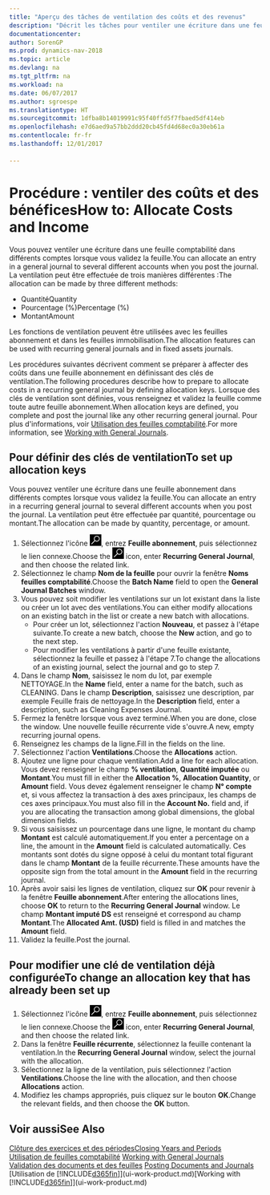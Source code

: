 ```yaml
---
title: "Aperçu des tâches de ventilation des coûts et des revenus"
description: "Décrit les tâches pour ventiler une écriture dans une feuille comptabilité dans différents comptes lorsque vous validez la feuille."
documentationcenter: 
author: SorenGP
ms.prod: dynamics-nav-2018
ms.topic: article
ms.devlang: na
ms.tgt_pltfrm: na
ms.workload: na
ms.date: 06/07/2017
ms.author: sgroespe
ms.translationtype: HT
ms.sourcegitcommit: 1dfba8b14019991c95f40ffd5f7fbaed5df414eb
ms.openlocfilehash: e7d6aed9a57bb2ddd20cb45fd4d68ec0a30eb61a
ms.contentlocale: fr-fr
ms.lasthandoff: 12/01/2017

---
```

# <a name="how-to-allocate-costs-and-income"></a><span data-ttu-id="d4a84-103">Procédure : ventiler des coûts et des bénéfices</span><span class="sxs-lookup"><span data-stu-id="d4a84-103">How to: Allocate Costs and Income</span></span>
<span data-ttu-id="d4a84-104">Vous pouvez ventiler une écriture dans une feuille comptabilité dans différents comptes lorsque vous validez la feuille.</span><span class="sxs-lookup"><span data-stu-id="d4a84-104">You can allocate an entry in a general journal to several different accounts when you post the journal.</span></span> <span data-ttu-id="d4a84-105">La ventilation peut être effectuée de trois manières différentes :</span><span class="sxs-lookup"><span data-stu-id="d4a84-105">The allocation can be made by three different methods:</span></span>

* <span data-ttu-id="d4a84-106">Quantité</span><span class="sxs-lookup"><span data-stu-id="d4a84-106">Quantity</span></span>
* <span data-ttu-id="d4a84-107">Pourcentage (%)</span><span class="sxs-lookup"><span data-stu-id="d4a84-107">Percentage (%)</span></span>
* <span data-ttu-id="d4a84-108">Montant</span><span class="sxs-lookup"><span data-stu-id="d4a84-108">Amount</span></span>

<span data-ttu-id="d4a84-109">Les fonctions de ventilation peuvent être utilisées avec les feuilles abonnement et dans les feuilles immobilisation.</span><span class="sxs-lookup"><span data-stu-id="d4a84-109">The allocation features can be used with recurring general journals and in fixed assets journals.</span></span>
<!--You can also distribute the cost or revenue of a line to an intercompany partner when you post a sales or purchase document. When you post the document, a line will be posted in your general journal, and a corresponding line will be created in the intercompany outbox.-->

<span data-ttu-id="d4a84-110">Les procédures suivantes décrivent comment se préparer à affecter des coûts dans une feuille abonnement en définissant des clés de ventilation.</span><span class="sxs-lookup"><span data-stu-id="d4a84-110">The following procedures describe how to prepare to allocate costs in a recurring general journal by defining allocation keys.</span></span> <span data-ttu-id="d4a84-111">Lorsque des clés de ventilation sont définies, vous renseignez et validez la feuille comme toute autre feuille abonnement.</span><span class="sxs-lookup"><span data-stu-id="d4a84-111">When allocation keys are defined, you complete and post the journal like any other recurring general journal.</span></span> <span data-ttu-id="d4a84-112">Pour plus d'informations, voir [Utilisation des feuilles comptabilité](ui-work-general-journals.md).</span><span class="sxs-lookup"><span data-stu-id="d4a84-112">For more information, see [Working with General Journals](ui-work-general-journals.md).</span></span>

## <a name="to-set-up-allocation-keys"></a><span data-ttu-id="d4a84-113">Pour définir des clés de ventilation</span><span class="sxs-lookup"><span data-stu-id="d4a84-113">To set up allocation keys</span></span>
<span data-ttu-id="d4a84-114">Vous pouvez ventiler une écriture dans une feuille abonnement dans différents comptes lorsque vous validez la feuille.</span><span class="sxs-lookup"><span data-stu-id="d4a84-114">You can allocate an entry in a recurring general journal to several different accounts when you post the journal.</span></span> <span data-ttu-id="d4a84-115">La ventilation peut être effectuée par quantité, pourcentage ou montant.</span><span class="sxs-lookup"><span data-stu-id="d4a84-115">The allocation can be made by quantity, percentage, or amount.</span></span>
1. <span data-ttu-id="d4a84-116">Sélectionnez l'icône ![Page ou état pour la recherche](media/ui-search/search_small.png "Page ou état pour la recherche"), entrez **Feuille abonnement**, puis sélectionnez le lien connexe.</span><span class="sxs-lookup"><span data-stu-id="d4a84-116">Choose the ![Search for Page or Report](media/ui-search/search_small.png "Search for Page or Report icon") icon, enter **Recurring General Journal**, and then choose the related link.</span></span>
2. <span data-ttu-id="d4a84-117">Sélectionnez le champ **Nom de la feuille** pour ouvrir la fenêtre **Noms feuilles comptabilité**.</span><span class="sxs-lookup"><span data-stu-id="d4a84-117">Choose the **Batch Name** field to open the **General Journal Batches** window.</span></span>
3. <span data-ttu-id="d4a84-118">Vous pouvez soit modifier les ventilations sur un lot existant dans la liste ou créer un lot avec des ventilations.</span><span class="sxs-lookup"><span data-stu-id="d4a84-118">You can either modify allocations on an existing batch in the list or create a new batch with allocations.</span></span>
   * <span data-ttu-id="d4a84-119">Pour créer un lot, sélectionnez l'action **Nouveau**, et passez à l'étape suivante.</span><span class="sxs-lookup"><span data-stu-id="d4a84-119">To create a new batch, choose the **New** action, and go to the next step.</span></span>
   * <span data-ttu-id="d4a84-120">Pour modifier les ventilations à partir d'une feuille existante, sélectionnez la feuille et passez à l'étape 7.</span><span class="sxs-lookup"><span data-stu-id="d4a84-120">To change the allocations of an existing journal, select the journal and go to step 7.</span></span>    
4. <span data-ttu-id="d4a84-121">Dans le champ **Nom**, saisissez le nom du lot, par exemple NETTOYAGE.</span><span class="sxs-lookup"><span data-stu-id="d4a84-121">In the **Name** field, enter a name for the batch, such as CLEANING.</span></span> <span data-ttu-id="d4a84-122">Dans le champ **Description**, saisissez une description, par exemple Feuille frais de nettoyage.</span><span class="sxs-lookup"><span data-stu-id="d4a84-122">In the **Description** field, enter a description, such as Cleaning Expenses Journal.</span></span>
5. <span data-ttu-id="d4a84-123">Fermez la fenêtre lorsque vous avez terminé.</span><span class="sxs-lookup"><span data-stu-id="d4a84-123">When you are done, close the window.</span></span> <span data-ttu-id="d4a84-124">Une nouvelle feuille récurrente vide s'ouvre.</span><span class="sxs-lookup"><span data-stu-id="d4a84-124">A new, empty recurring journal opens.</span></span>
6. <span data-ttu-id="d4a84-125">Renseignez les champs de la ligne.</span><span class="sxs-lookup"><span data-stu-id="d4a84-125">Fill in the fields on the line.</span></span>
7. <span data-ttu-id="d4a84-126">Sélectionnez l'action **Ventilations**.</span><span class="sxs-lookup"><span data-stu-id="d4a84-126">Choose the **Allocations** action.</span></span>
8. <span data-ttu-id="d4a84-127">Ajoutez une ligne pour chaque ventilation.</span><span class="sxs-lookup"><span data-stu-id="d4a84-127">Add a line for each allocation.</span></span> <span data-ttu-id="d4a84-128">Vous devez renseigner le champ **% ventilation**, **Quantité imputée** ou **Montant**.</span><span class="sxs-lookup"><span data-stu-id="d4a84-128">You must fill in either the **Allocation %**, **Allocation Quantity**, or **Amount** field.</span></span> <span data-ttu-id="d4a84-129">Vous devez également renseigner le champ **N° compte** et, si vous affectez la transaction à des axes principaux, les champs de ces axes principaux.</span><span class="sxs-lookup"><span data-stu-id="d4a84-129">You must also fill in the **Account No.** field and, if you are allocating the transaction among global dimensions, the global dimension fields.</span></span>
9. <span data-ttu-id="d4a84-130">Si vous saisissez un pourcentage dans une ligne, le montant du champ **Montant** est calculé automatiquement.</span><span class="sxs-lookup"><span data-stu-id="d4a84-130">If you enter a percentage on a line, the amount in the **Amount** field is calculated automatically.</span></span> <span data-ttu-id="d4a84-131">Ces montants sont dotés du signe opposé à celui du montant total figurant dans le champ **Montant** de la feuille récurrente.</span><span class="sxs-lookup"><span data-stu-id="d4a84-131">These amounts have the opposite sign from the total amount in the **Amount** field in the recurring journal.</span></span>
10. <span data-ttu-id="d4a84-132">Après avoir saisi les lignes de ventilation, cliquez sur **OK** pour revenir à la fenêtre **Feuille abonnement**.</span><span class="sxs-lookup"><span data-stu-id="d4a84-132">After entering the allocations lines, choose **OK** to return to the **Recurring General Journal** window.</span></span> <span data-ttu-id="d4a84-133">Le champ **Montant imputé DS** est renseigné et correspond au champ **Montant**.</span><span class="sxs-lookup"><span data-stu-id="d4a84-133">The **Allocated Amt. (USD)** field is filled in and matches the **Amount** field.</span></span>
11. <span data-ttu-id="d4a84-134">Validez la feuille.</span><span class="sxs-lookup"><span data-stu-id="d4a84-134">Post the journal.</span></span>

## <a name="to-change-an-allocation-key-that-has-already-been-set-up"></a><span data-ttu-id="d4a84-135">Pour modifier une clé de ventilation déjà configurée</span><span class="sxs-lookup"><span data-stu-id="d4a84-135">To change an allocation key that has already been set up</span></span>
1. <span data-ttu-id="d4a84-136">Sélectionnez l'icône ![Page ou état pour la recherche](media/ui-search/search_small.png "Page ou état pour la recherche"), entrez **Feuille abonnement**, puis sélectionnez le lien connexe.</span><span class="sxs-lookup"><span data-stu-id="d4a84-136">Choose the ![Search for Page or Report](media/ui-search/search_small.png "Search for Page or Report icon") icon, enter **Recurring General Journal**, and then choose the related link.</span></span>
2. <span data-ttu-id="d4a84-137">Dans la fenêtre **Feuille récurrente**, sélectionnez la feuille contenant la ventilation.</span><span class="sxs-lookup"><span data-stu-id="d4a84-137">In the **Recurring General Journal** window, select the journal with the allocation.</span></span>
3. <span data-ttu-id="d4a84-138">Sélectionnez la ligne de la ventilation, puis sélectionnez l'action **Ventilations**.</span><span class="sxs-lookup"><span data-stu-id="d4a84-138">Choose the line with the allocation, and then choose **Allocations** action.</span></span>
4. <span data-ttu-id="d4a84-139">Modifiez les champs appropriés, puis cliquez sur le bouton **OK**.</span><span class="sxs-lookup"><span data-stu-id="d4a84-139">Change the relevant fields, and then choose the **OK** button.</span></span>

## <a name="see-also"></a><span data-ttu-id="d4a84-140">Voir aussi</span><span class="sxs-lookup"><span data-stu-id="d4a84-140">See Also</span></span>
[<span data-ttu-id="d4a84-141">Clôture des exercices et des périodes</span><span class="sxs-lookup"><span data-stu-id="d4a84-141">Closing Years and Periods</span></span>](year-close-years-periods.md)  
<span data-ttu-id="d4a84-142">[Utilisation de feuilles comptabilité](ui-work-general-journals.md)  </span><span class="sxs-lookup"><span data-stu-id="d4a84-142">[Working with General Journals](ui-work-general-journals.md)  </span></span>  
<span data-ttu-id="d4a84-143">[Validation des documents et des feuilles](ui-post-documents-journals.md)  </span><span class="sxs-lookup"><span data-stu-id="d4a84-143">[Posting Documents and Journals](ui-post-documents-journals.md)  </span></span>  
<span data-ttu-id="d4a84-144">[Utilisation de [!INCLUDE[d365fin](includes/d365fin_md.md)]](ui-work-product.md)</span><span class="sxs-lookup"><span data-stu-id="d4a84-144">[Working with [!INCLUDE[d365fin](includes/d365fin_md.md)]](ui-work-product.md)</span></span>

